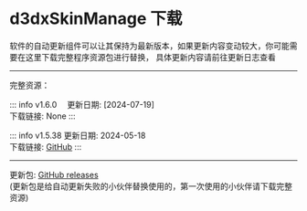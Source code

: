 # d3dxSkinManage 下载

软件的自动更新组件可以让其保持为最新版本，如果更新内容变动较大，你可能需要在这里下载完整程序资源包进行替换，
具体更新内容请前往更新日志查看

---

完整资源：

::: info v1.6.0　
更新日期: [2024-07-19]<br/>
下载链接:
None
:::

::: info v1.5.38
更新日期: 2024-05-18 <br/>
下载链接:
[GitHub](https://github.com/numlinka/d3dxSkinManage/releases/download/v1.5.38/d3dxSkinManage_v1.5.38.zip)
:::

---

更新包: [ GitHub releases ](https://github.com/numlinka/d3dxSkinManage/releases)<br/>
(更新包是给自动更新失败的小伙伴替换使用的，第一次使用的小伙伴请下载完整资源)
